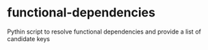 # functional-dependencies
Pythin script to resolve functional dependencies and provide a list of candidate keys
